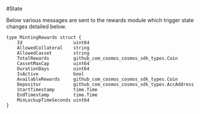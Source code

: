 #State

Below various messages are sent to the rewards module which trigger state changes detailed below.


    type MintingRewards struct {
	    Id                   uint64                                        
	    AllowedCollateral    string                                        
	    AllowedCasset        string                                        
	    TotalRewards         github_com_cosmos_cosmos_sdk_types.Coin      
	    CassetMaxCap         uint64                                        
	    DurationDays         uint64                                        
	    IsActive             bool                                          
	    AvailableRewards     github_com_cosmos_cosmos_sdk_types.Coin       
	    Depositor            github_com_cosmos_cosmos_sdk_types.AccAddress 
	    StartTimestamp       time.Time                                     
	    EndTimestamp         time.Time                                     
	    MinLockupTimeSeconds uint64                                        
    }